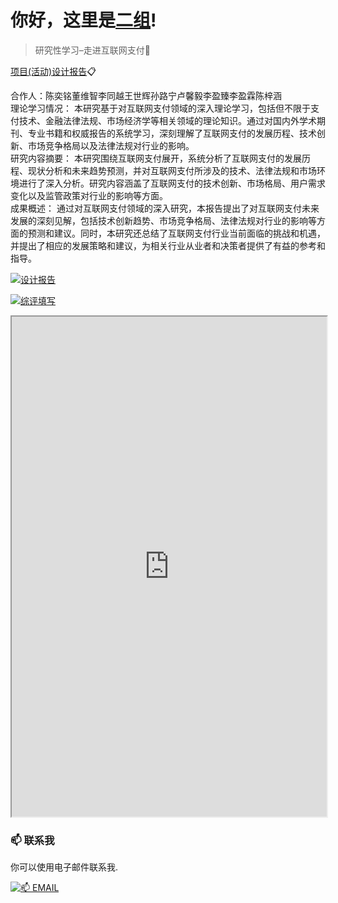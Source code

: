 # 你好，这里是[二组](https://2z.cyming.top)! 
  
 > 研究性学习–走进互联网支付📎

[项目(活动)设计报告](https://2z.cyming.top/yjx/pay/项目(活动)设计报告–走进互联网支付.pdf)📋

合作人：陈奕铭董维智李同越王世辉孙路宁卢馨毅李盈臻李盈霖陈梓涵<br/>
理论学习情况：	本研究基于对互联网支付领域的深入理论学习，包括但不限于支付技术、金融法律法规、市场经济学等相关领域的理论知识。通过对国内外学术期刊、专业书籍和权威报告的系统学习，深刻理解了互联网支付的发展历程、技术创新、市场竞争格局以及法律法规对行业的影响。<br/>
研究内容摘要：	本研究围绕互联网支付展开，系统分析了互联网支付的发展历程、现状分析和未来趋势预测，并对互联网支付所涉及的技术、法律法规和市场环境进行了深入分析。研究内容涵盖了互联网支付的技术创新、市场格局、用户需求变化以及监管政策对行业的影响等方面。<br/>
成果概述：	通过对互联网支付领域的深入研究，本报告提出了对互联网支付未来发展的深刻见解，包括技术创新趋势、市场竞争格局、法律法规对行业的影响等方面的预测和建议。同时，本研究还总结了互联网支付行业当前面临的挑战和机遇，并提出了相应的发展策略和建议，为相关行业从业者和决策者提供了有益的参考和指导。<br/>

[![设计报告](https://img.cyming.top/file/18b959ab14886ed614c2d.jpg)](#)

[![综评填写](https://img.cyming.top/file/42ae44425163c4b7ce4db.png)](#)

<iframe
  src="https://mozilla.github.io/pdf.js/web/viewer.html?file=https://2z.cyming.top/yjx/pay/项目(活动)设计报告–走进互联网支付.pdf"
  width="100%"
  height="800px"></iframe>

 ### 📫 联系我 
  
 你可以使用电子邮件联系我. 
  
 [![📫 EMAIL](https://img.shields.io/badge/📫%20EMAIL-c@cyming.top-%2357728B?style=for-the-badge)](mailto:c@cyming.top)
